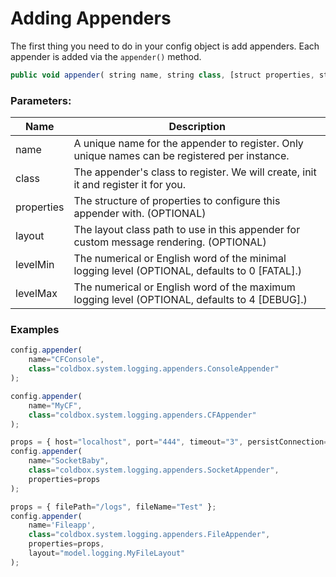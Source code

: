 # Adding Appenders

The first thing you need to do in your config object is add appenders. Each appender is added via the `appender()` method.

```js
public void appender( string name, string class, [struct properties, string layout, levelMin, levelMax] )
```

### Parameters:

|Name|Description|
|--|--|
|name|A unique name for the appender to register. Only unique names can be registered per instance.|
|class|The appender's class to register. We will create, init it and register it for you.|
|properties|The structure of properties to configure this appender with. (OPTIONAL)|
|layout|The layout class path to use in this appender for custom message rendering. (OPTIONAL)|
|levelMin|The numerical or English word of the minimal logging level \(OPTIONAL, defaults to 0 [FATAL].)|
|levelMax|The numerical or English word of the maximum logging level \(OPTIONAL, defaults to 4 [DEBUG].)|

### Examples

```javascript
config.appender(
    name="CFConsole",
    class="coldbox.system.logging.appenders.ConsoleAppender"
);

config.appender(
    name="MyCF",
    class="coldbox.system.logging.appenders.CFAppender"
);

props = { host="localhost", port="444", timeout="3", persistConnection=false };
config.appender(
    name="SocketBaby",
    class="coldbox.system.logging.appenders.SocketAppender",
    properties=props
);

props = { filePath="/logs", fileName="Test" };
config.appender(
    name='Fileapp',
    class="coldbox.system.logging.appenders.FileAppender",
    properties=props,
    layout="model.logging.MyFileLayout"
);
```